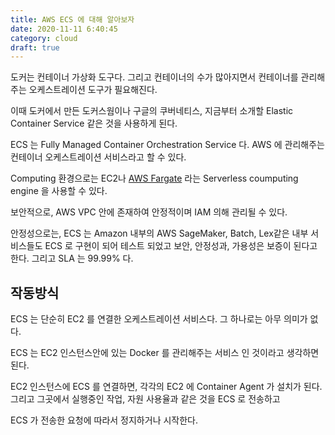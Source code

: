 ```yaml
---
title: AWS ECS 에 대해 알아보자
date: 2020-11-11 6:40:45
category: cloud
draft: true
---
```


도커는 컨테이너 가상화 도구다. 그리고 컨테이너의 수가 많아지면서 컨테이너를 관리해주는 오케스트레이션 도구가 필요해진다.

이때 도커에서 만든 도커스웜이나 구글의 쿠버네티스, 지금부터 소개할 Elastic Container Service 같은 것을 사용하게 된다.

ECS 는 Fully Managed Container Orchestration Service 다. AWS 에 관리해주는 컨테이너 오케스트레이션 서비스라고 할 수 있다.

Computing 환경으로는 EC2나 [AWS Fargate](https://aws.amazon.com/fargate/?whats-new-cards.sort-by=item.additionalFields.postDateTime&whats-new-cards.sort-order=desc&fargate-blogs.sort-by=item.additionalFields.createdDate&fargate-blogs.sort-order=desc) 라는 Serverless coumputing engine 을 사용할 수 있다.

보안적으로, AWS VPC 안에 존재하여 안정적이며 IAM 의해 관리될 수 있다.

안정성으로는, ECS 는 Amazon 내부의 AWS SageMaker, Batch, Lex같은 내부 서비스들도 ECS 로 구현이 되어 테스트 되었고 보안, 안정성과, 가용성은 보증이 된다고 한다. 그리고 SLA 는 99.99% 다.

## 작동방식

ECS 는 단순히 EC2 를 연결한 오케스트레이션 서비스다. 그 하나로는 아무 의미가 없다.

ECS 는 EC2 인스턴스안에 있는 Docker 를 관리해주는 서비스 인 것이라고 생각하면 된다.

EC2 인스턴스에 ECS 를 연결하면, 각각의 EC2 에 Container Agent 가 설치가 된다. 그리고 그곳에서 실행중인 작업, 자원 사용율과 같은 것을 ECS 로 전송하고

ECS 가 전송한 요청에 따라서 정지하거나 시작한다.
